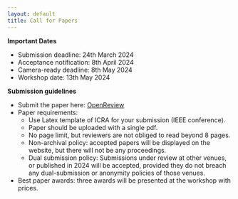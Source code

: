 ```yaml
---
layout: default
title: Call for Papers
---
```


**Important Dates**
- Submission deadline: 24th March 2024
- Acceptance notification: 8th April 2024
- Camera-ready deadline: 8th May 2024
- Workshop date: 13th May 2024

**Submission guidelines**
- Submit the paper here: [OpenReview](https://openreview.net/group?id=IEEE.org/2024/ICRA/Workshop/Back_to_the_Future)
- Paper requirements: 
  - Use Latex template of ICRA for your submission (IEEE conference).
  - Paper should be uploaded with a single pdf.
  - No page limit, but reviewers are not obliged to read beyond 8 pages.
  - Non-archival policy: accepted papers will be displayed on the website, but there will not be any proceedings.
  - Dual submission policy: Submissions under review at other venues, or published in 2024 will be accepted, provided they do not breach any dual-submission or anonymity policies of those venues. 
- Best paper awards: three awards will be presented at the workshop with prices.

